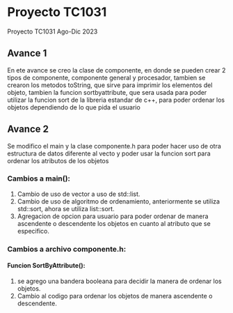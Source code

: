 # Proyecto TC1031
Proyecto TC1031 Ago-Dic 2023

## Avance 1
En ete avance se creo la clase de componente, en donde se pueden crear 2 tipos de componente, componente general y procesador, tambien se crearon los metodos toString, que sirve para imprimir los elementos del objeto,  tambien la funcion sortbyattribute, que sera usada para poder utilizar la funcion sort de la libreria estandar de c++, para poder ordenar los objetos dependiendo de lo que pida el usuario

## Avance 2
Se modifico el main y la clase componente.h para poder hacer uso de otra estructura de datos diferente al vecto y poder usar la funcion sort para ordenar los atributos de los objetos

### Cambios a main():

1. Cambio de uso de vector a uso de std::list.
2. Cambio de uso de algoritmo de ordenamiento, anteriormente se utiliza std::sort, ahora se utiliza list::sort.
3. Agregacion de opcion para usuario para poder ordenar de manera ascendente o descendente los objetos en cuanto al atributo que se especifico.

### Cambios a archivo componente.h:

#### Funcion SortByAttribute():
1. se agrego una bandera booleana para decidir la manera de ordenar los objetos.
2. Cambio al codigo para ordenar los objetos de manera ascendente o descendente.